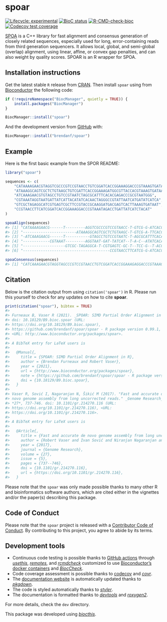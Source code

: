 
<!-- README.md is generated from README.Rmd. Please edit that file -->

# spoar

<!-- badges: start -->

[![Lifecycle:
experimental](https://img.shields.io/badge/lifecycle-experimental-orange.svg)](https://lifecycle.r-lib.org/articles/stages.html#experimental)
[![BioC
status](http://www.bioconductor.org/shields/build/release/bioc/spoar.svg)](https://bioconductor.org/checkResults/release/bioc-LATEST/spoar)
[![R-CMD-check-bioc](https://github.com/brendanf/spoar/workflows/R-CMD-check-bioc/badge.svg)](https://github.com/brendanf/spoar/actions)
[![Codecov test
coverage](https://codecov.io/gh/brendanf/spoar/branch/main/graph/badge.svg)](https://codecov.io/gh/brendanf/spoar?branch=main)
<!-- badges: end -->

[SPOA](https://github.com/rvaser/spoa) is a C++ library for fast
alignment and consensus generation of closely related sequences,
especially used for long, error-containing reads from third generation
sequencers. It allows local, global, and semi-global (overlap)
alignment, using linear, affine, or convex gap penalties, and can also
weight by quality scores. SPOAR is an R wrapper for SPOA.

## Installation instructions

Get the latest stable `R` release from
[CRAN](http://cran.r-project.org/). Then install `spoar` using from
[Bioconductor](http://bioconductor.org/) the following code:

``` r
if (!requireNamespace("BiocManager", quietly = TRUE)) {
    install.packages("BiocManager")
}

BiocManager::install("spoar")
```

And the development version from
[GitHub](https://github.com/brendanf/spoar) with:

``` r
BiocManager::install("brendanf/spoar")
```

## Example

Here is the first basic example from the SPOR README:

``` r
library("spoar")

sequences <- c(
    "CATAAAAGAACGTAGGTCGCCCGTCCGTAACCTGTCGGATCACCGGAAAGGACCCGTAAAGTGATAATGAT",
    "ATAAAGGCAGTCGCTCTGTAAGCTGTCGATTCACCGGAAAGATGGCGTTACCACGTAAAGTGATAATGATTAT",
    "ATCAAAGAACGTGTAGCCTGTCCGTAATCTAGCGCATTTCACACGAGACCCGCGTAATGGG",
    "CGTAAATAGGTAATGATTATCATTACATATCACAACTAGGGCCGTATTAATCATGATATCATCA",
    "GTCGCTAGAGGCATCGTGAGTCGCTTCCGTACCGCAAGGATGACGAGTCACTTAAAGTGATAAT",
    "CCGTAACCTTCATCGGATCACCGGAAAGGACCCGTAAATAGACCTGATTATCATCTACAT"
)

spoaAlign(sequences)
#> [1] "CATAAAAGAACG------T---------AGGTCGCCCGTCCGTAACC-T-GTCG-G-ATCACCGG-AA-A--G-G--A-CC-CGTAAAGTGATAATGAT-------------"
#> [2] "------------------------ATAAAGGCAGTCGCTCTGTAAGC-T-GTCG-A-TTCACCGGAAAGATGGCGTTA-CCACGTAAAGTGATAATGATTAT----------"
#> [3] "-ATCAAAGAACG------T-----------GTAGCCTGTCCGTAATC-T-AGCGCATTTCACACG--AGA---C-----CCGCGTAATGGG---------------------"
#> [4] "------------CGTAAAT---------AGGTAAT-GAT-TATCAT--T-A-C--ATATCACAAC--T-A--G-G----GC-CGT-AT-TAATCATGA-TATCATCA-----"
#> [5] "-------------------GTCGC-TAGAGGCA-T-CGTGAGTC-GC-T--TCC-G--T-ACCGCAAGGATGACG--AGTCACTTAAAGTGATAAT----------------"
#> [6] "---------------------------------------CCGTAACCTTCATCG-G-ATCACCGG-AA-A--G-G--A-CC-CGTAAA-TAGACCTGATTATCATC-TACAT"

spoaConsensus(sequences)
#> [1] "CATCAAAGAACGTAGGTAGCCCGTCCGTAACCTGTCGGATCACCGGAAAGAGGACCCGTAAAGTGATAATGATTATCATCTACAT"
```

## Citation

Below is the citation output from using `citation('spoar')` in R. Please
run this yourself to check for any updates on how to cite **spoar**.

``` r
print(citation("spoar"), bibtex = TRUE)
#> 
#> Furneaux B, Vaser R (2021). _SPOAR: SIMD Partial Order Alignment in R_.
#> doi: 10.18129/B9.bioc.spoar (URL:
#> https://doi.org/10.18129/B9.bioc.spoar),
#> https://github.com/brendanf/spoar/spoar - R package version 0.99.1,
#> <URL: http://www.bioconductor.org/packages/spoar>.
#> 
#> A BibTeX entry for LaTeX users is
#> 
#>   @Manual{,
#>     title = {SPOAR: SIMD Partial Order Alignment in R},
#>     author = {Brendan Furneaux and Robert Vaser},
#>     year = {2021},
#>     url = {http://www.bioconductor.org/packages/spoar},
#>     note = {https://github.com/brendanf/spoar/spoar - R package version 0.99.1},
#>     doi = {10.18129/B9.bioc.spoar},
#>   }
#> 
#> Vaser R, Sović I, Nagaranjan N, Šikić M (2017). "Fast and accurate de
#> novo genome assembly from long uncorrected reads." _Genome Research_,
#> *27*, 737-746. doi: 10.1101/gr.214270.116 (URL:
#> https://doi.org/10.1101/gr.214270.116), <URL:
#> https://doi.org/10.1101/gr.214270.116>.
#> 
#> A BibTeX entry for LaTeX users is
#> 
#>   @Article{,
#>     title = {Fast and accurate de novo genome assembly from long uncorrected reads},
#>     author = {Robert Vaser and Ivan Sović and Niranjan Nagaranjan and Mile Šikić},
#>     year = {2017},
#>     journal = {Genome Research},
#>     volume = {27},
#>     issue = {5},
#>     pages = {737--746},
#>     doi = {10.1101/gr.214270.116},
#>     url = {https://doi.org/10.1101/gr.214270.116},
#>   }
```

Please note that the `spoar` was only made possible thanks to many other
R and bioinformatics software authors, which are cited either in the
vignettes and/or the paper(s) describing this package.

## Code of Conduct

Please note that the `spoar` project is released with a [Contributor
Code of Conduct](http://bioconductor.org/about/code-of-conduct/). By
contributing to this project, you agree to abide by its terms.

## Development tools

-   Continuous code testing is possible thanks to [GitHub
    actions](https://www.tidyverse.org/blog/2020/04/usethis-1-6-0/)
    through *[usethis](https://CRAN.R-project.org/package=usethis)*,
    *[remotes](https://CRAN.R-project.org/package=remotes)*, and
    *[rcmdcheck](https://CRAN.R-project.org/package=rcmdcheck)*
    customized to use [Bioconductor’s docker
    containers](https://www.bioconductor.org/help/docker/) and
    *[BiocCheck](https://bioconductor.org/packages/3.12/BiocCheck)*.
-   Code coverage assessment is possible thanks to
    [codecov](https://codecov.io/gh) and
    *[covr](https://CRAN.R-project.org/package=covr)*.
-   The [documentation website](http://brendanf.github.io/spoar) is
    automatically updated thanks to
    *[pkgdown](https://CRAN.R-project.org/package=pkgdown)*.
-   The code is styled automatically thanks to
    *[styler](https://CRAN.R-project.org/package=styler)*.
-   The documentation is formatted thanks to
    *[devtools](https://CRAN.R-project.org/package=devtools)* and
    *[roxygen2](https://CRAN.R-project.org/package=roxygen2)*.

For more details, check the `dev` directory.

This package was developed using
*[biocthis](https://bioconductor.org/packages/3.12/biocthis)*.
